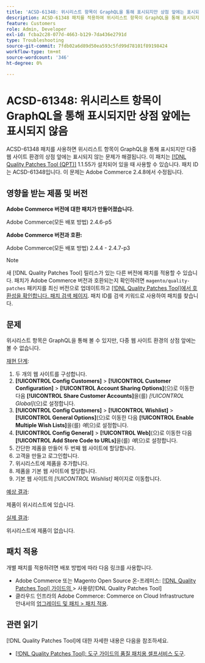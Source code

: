 ```yaml
---
title: 'ACSD-61348: 위시리스트 항목이 GraphQL을 통해 표시되지만 상점 앞에는 표시되지 않음'
description: ACSD-61348 패치를 적용하여 위시리스트 항목이 GraphQL을 통해 표시되지만 다중 웹 사이트 환경의 상점 앞에는 표시되지 않는 Adobe Commerce 문제를 수정합니다.
feature: Customers
role: Admin, Developer
exl-id: fcba2c28-077d-4663-b129-7da436e2791d
type: Troubleshooting
source-git-commit: 7fdb02a6d89d50ea593c5fd99d78101f89198424
workflow-type: tm+mt
source-wordcount: '346'
ht-degree: 0%

---
```


# ACSD-61348: 위시리스트 항목이 GraphQL을 통해 표시되지만 상점 앞에는 표시되지 않음

ACSD-61348 패치를 사용하면 위시리스트 항목이 GraphQL을 통해 표시되지만 다중 웹 사이트 환경의 상점 앞에는 표시되지 않는 문제가 해결됩니다. 이 패치는 [[!DNL Quality Patches Tool (QPT)]](/help/tools/quality-patches-tool/quality-patches-tool-to-self-serve-quality-patches.md) 1.1.55가 설치되어 있을 때 사용할 수 있습니다. 패치 ID는 ACSD-61348입니다. 이 문제는 Adobe Commerce 2.4.8에서 수정됩니다.

## 영향을 받는 제품 및 버전

**Adobe Commerce 버전에 대한 패치가 만들어졌습니다.**

Adobe Commerce(모든 배포 방법) 2.4.6-p5

**Adobe Commerce 버전과 호환:**

Adobe Commerce(모든 배포 방법) 2.4.4 - 2.4.7-p3

>[!NOTE]
>
>새 [!DNL Quality Patches Tool] 릴리스가 있는 다른 버전에 패치를 적용할 수 있습니다. 패치가 Adobe Commerce 버전과 호환되는지 확인하려면 `magento/quality-patches` 패키지를 최신 버전으로 업데이트하고 [[!DNL Quality Patches Tool]에서 호환성을 확인합니다. 패치 검색 페이지](https://experienceleague.adobe.com/tools/commerce-quality-patches/index.html). 패치 ID를 검색 키워드로 사용하여 패치를 찾습니다.

## 문제

위시리스트 항목은 GraphQL을 통해 볼 수 있지만, 다중 웹 사이트 환경의 상점 앞에는 볼 수 없습니다.

<u>재현 단계</u>:

1. 두 개의 웹 사이트를 구성합니다.
1. **[!UICONTROL Config Customers]** > **[!UICONTROL Customer Configuration]** > **[!UICONTROL Account Sharing Options]**(으)로 이동한 다음 **[!UICONTROL Share Customer Accounts]**&#x200B;을(를) *[!UICONTROL Global]*(으)로 설정합니다.
1. **[!UICONTROL Config Customers]** > **[!UICONTROL Wishlist]** > **[!UICONTROL General Options]**(으)로 이동한 다음 **[!UICONTROL Enable Multiple Wish Lists]**&#x200B;을(를) *예*(으)로 설정합니다.
1. **[!UICONTROL Config General]** > **[!UICONTROL Web]**(으)로 이동한 다음 **[!UICONTROL Add Store Code to URLs]**&#x200B;을(를) *예*(으)로 설정합니다.
1. 간단한 제품을 만들어 두 번째 웹 사이트에 할당합니다.
1. 고객을 만들고 로그인합니다.
1. 위시리스트에 제품을 추가합니다.
1. 제품을 기본 웹 사이트에 할당합니다.
1. 기본 웹 사이트의 *[!UICONTROL Wishlist]* 페이지로 이동합니다.

<u>예상 결과</u>:

제품이 위시리스트에 있습니다.

<u>실제 결과</u>:

위시리스트에 제품이 없습니다.

## 패치 적용

개별 패치를 적용하려면 배포 방법에 따라 다음 링크를 사용합니다.

* Adobe Commerce 또는 Magento Open Source 온-프레미스: [[!DNL Quality Patches Tool]  가이드의 ](/help/tools/quality-patches-tool/usage.md)> 사용량[!DNL Quality Patches Tool]
* 클라우드 인프라의 Adobe Commerce: Commerce on Cloud Infrastructure 안내서의 [업그레이드 및 패치 > 패치 적용](https://experienceleague.adobe.com/docs/commerce-cloud-service/user-guide/develop/upgrade/apply-patches.html).

## 관련 읽기

[!DNL Quality Patches Tool]에 대한 자세한 내용은 다음을 참조하세요.

* [[!DNL Quality Patches Tool]: 도구 가이드의 품질 패치용 셀프서비스 도구](/help/tools/quality-patches-tool/quality-patches-tool-to-self-serve-quality-patches.md).
